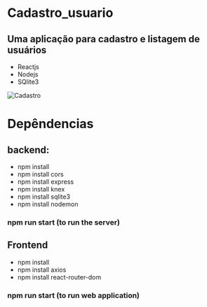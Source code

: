 # Cadastro_usuario
## Uma aplicação para cadastro e listagem de usuários
* Reactjs
* Nodejs
* SQlite3

![Cadastro](https://user-images.githubusercontent.com/42682732/87043789-fcadec80-c1cb-11ea-8254-7826a4b7a43d.gif)


# Depêndencias
## backend:
* npm install 
* npm install cors
* npm install express
* npm install knex
* npm install sqlite3
* npm install nodemon
### npm run start (to run the server)
## Frontend
* npm install
* npm install axios
* npm install react-router-dom
### npm run start (to run web application)


